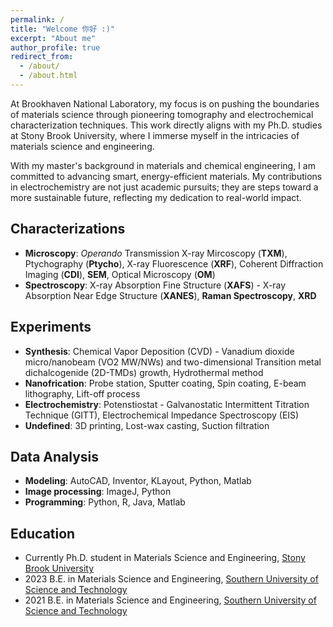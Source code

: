 ```yaml
---
permalink: /
title: "Welcome 你好 :)"
excerpt: "About me"
author_profile: true
redirect_from: 
  - /about/
  - /about.html
---
```


At Brookhaven National Laboratory, my focus is on pushing the boundaries of materials science through pioneering tomography and electrochemical characterization techniques. This work directly aligns with my Ph.D. studies at Stony Brook University, where I immerse myself in the intricacies of materials science and engineering.

With my master's background in materials and chemical engineering, I am committed to advancing smart, energy-efficient materials. My contributions in electrochemistry are not just academic pursuits; they are steps toward a more sustainable future, reflecting my dedication to real-world impact.

## Characterizations
- **Microscopy**: *Operando* Transmission X-ray Mircoscopy (**TXM**), Ptychography (**Ptycho**), X-ray Fluorescence (**XRF**), Coherent Diffraction Imaging (**CDI**), **SEM**, Optical Microscopy (**OM**)
- **Spectroscopy**: X-ray Absorption Fine Structure (**XAFS**) - X-ray Absorption Near Edge Structure (**XANES**), **Raman Spectroscopy**, **XRD**

## Experiments
- **Synthesis**: Chemical Vapor Deposition (CVD) - Vanadium dioxide micro/nanobeam (VO2 MW/NWs) and two-dimensional Transition metal dichalcogenide (2D-TMDs) growth, Hydrothermal method
- **Nanofrication**: Probe station, Sputter coating, Spin coating, E-beam lithography, Lift-off process
- **Electrochemistry**: Potenstiostat - Galvanostatic Intermittent Titration Technique (GITT), Electrochemical Impedance Spectroscopy (EIS)
- **Undefined**: 3D printing, Lost-wax casting, Suction filtration

## Data Analysis
- **Modeling**: AutoCAD, Inventor, KLayout, Python, Matlab
- **Image processing**: ImageJ, Python
- **Programming**: Python, R, Java, Matlab

## Education
- Currently Ph.D. student in Materials Science and Engineering, [Stony Brook University](https://www.stonybrook.edu/)
- 2023 B.E. in Materials Science and Engineering, [Southern University of Science and Technology](https://www.sustech.edu.cn/en/) 
- 2021 B.E. in Materials Science and Engineering, [Southern University of Science and Technology](https://www.sustech.edu.cn/en/) 
